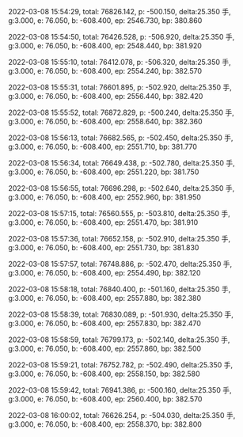 2022-03-08 15:54:29, total: 76826.142, p: -500.150, delta:25.350 手, g:3.000, e: 76.050, b: -608.400, ep: 2546.730, bp: 380.860

2022-03-08 15:54:50, total: 76426.528, p: -506.920, delta:25.350 手, g:3.000, e: 76.050, b: -608.400, ep: 2548.440, bp: 381.920

2022-03-08 15:55:10, total: 76412.078, p: -506.320, delta:25.350 手, g:3.000, e: 76.050, b: -608.400, ep: 2554.240, bp: 382.570

2022-03-08 15:55:31, total: 76601.895, p: -502.920, delta:25.350 手, g:3.000, e: 76.050, b: -608.400, ep: 2556.440, bp: 382.420

2022-03-08 15:55:52, total: 76872.829, p: -500.240, delta:25.350 手, g:3.000, e: 76.050, b: -608.400, ep: 2558.640, bp: 382.360

2022-03-08 15:56:13, total: 76682.565, p: -502.450, delta:25.350 手, g:3.000, e: 76.050, b: -608.400, ep: 2551.710, bp: 381.770

2022-03-08 15:56:34, total: 76649.438, p: -502.780, delta:25.350 手, g:3.000, e: 76.050, b: -608.400, ep: 2551.220, bp: 381.750

2022-03-08 15:56:55, total: 76696.298, p: -502.640, delta:25.350 手, g:3.000, e: 76.050, b: -608.400, ep: 2552.960, bp: 381.950

2022-03-08 15:57:15, total: 76560.555, p: -503.810, delta:25.350 手, g:3.000, e: 76.050, b: -608.400, ep: 2551.470, bp: 381.910

2022-03-08 15:57:36, total: 76652.158, p: -502.910, delta:25.350 手, g:3.000, e: 76.050, b: -608.400, ep: 2551.730, bp: 381.830

2022-03-08 15:57:57, total: 76748.886, p: -502.470, delta:25.350 手, g:3.000, e: 76.050, b: -608.400, ep: 2554.490, bp: 382.120

2022-03-08 15:58:18, total: 76840.400, p: -501.160, delta:25.350 手, g:3.000, e: 76.050, b: -608.400, ep: 2557.880, bp: 382.380

2022-03-08 15:58:39, total: 76830.089, p: -501.930, delta:25.350 手, g:3.000, e: 76.050, b: -608.400, ep: 2557.830, bp: 382.470

2022-03-08 15:58:59, total: 76799.173, p: -502.140, delta:25.350 手, g:3.000, e: 76.050, b: -608.400, ep: 2557.860, bp: 382.500

2022-03-08 15:59:21, total: 76752.782, p: -502.490, delta:25.350 手, g:3.000, e: 76.050, b: -608.400, ep: 2558.150, bp: 382.580

2022-03-08 15:59:42, total: 76941.386, p: -500.160, delta:25.350 手, g:3.000, e: 76.050, b: -608.400, ep: 2560.400, bp: 382.570

2022-03-08 16:00:02, total: 76626.254, p: -504.030, delta:25.350 手, g:3.000, e: 76.050, b: -608.400, ep: 2558.370, bp: 382.800